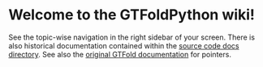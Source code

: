 # Welcome to the GTFoldPython wiki!

See the topic-wise navigation in the right sidebar of your screen. There is also historical documentation contained within the [source code docs directory](https://github.gatech.edu/gtDMMB/GTFoldPython/tree/master/Python/Docs). See also the [original GTFold documentation](http://gtfold.sourceforge.net/guide.html) for pointers.